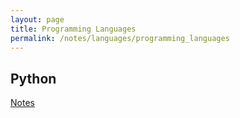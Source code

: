 ```yaml
---
layout: page
title: Programming Languages
permalink: /notes/languages/programming_languages
---
```


<h2>Python</h2>
<dl>
  <dt><a href="{{ "/notes/languages/programming_languages/python" | relative_url }}">Notes</a></dt>
</dl>
